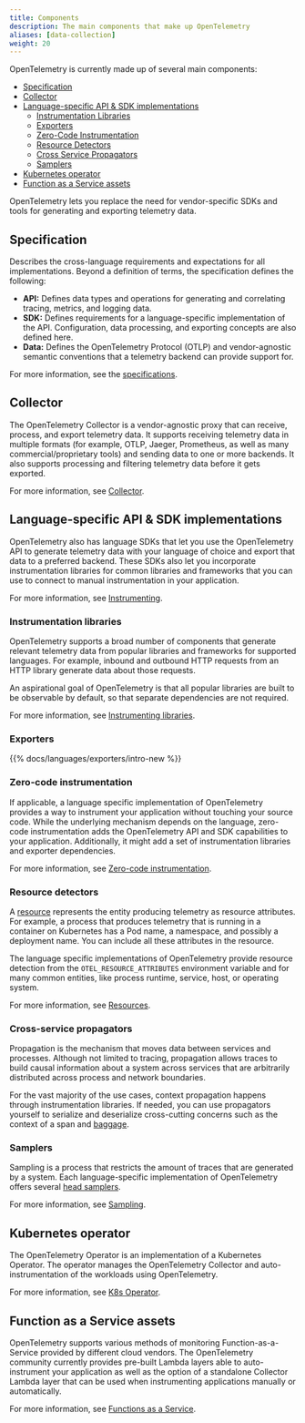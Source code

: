 ```yaml
---
title: Components
description: The main components that make up OpenTelemetry
aliases: [data-collection]
weight: 20
---
```


OpenTelemetry is currently made up of several main components:

- [Specification](#specification)
- [Collector](#collector)
- [Language-specific API \& SDK implementations](#language-specific-api--sdk-implementations)
  - [Instrumentation Libraries](#instrumentation-libraries)
  - [Exporters](#exporters)
  - [Zero-Code Instrumentation](#zero-code-instrumentation)
  - [Resource Detectors](#resource-detectors)
  - [Cross Service Propagators](#cross-service-propagators)
  - [Samplers](#samplers)
- [Kubernetes operator](#kubernetes-operator)
- [Function as a Service assets](#function-as-a-service-assets)

OpenTelemetry lets you replace the need for vendor-specific SDKs and tools for
generating and exporting telemetry data.

## Specification

Describes the cross-language requirements and expectations for all
implementations. Beyond a definition of terms, the specification defines the
following:

- **API:** Defines data types and operations for generating and correlating
  tracing, metrics, and logging data.
- **SDK:** Defines requirements for a language-specific implementation of the
  API. Configuration, data processing, and exporting concepts are also defined
  here.
- **Data:** Defines the OpenTelemetry Protocol (OTLP) and vendor-agnostic
  semantic conventions that a telemetry backend can provide support for.

For more information, see the [specifications](/docs/specs/).

## Collector

The OpenTelemetry Collector is a vendor-agnostic proxy that can receive,
process, and export telemetry data. It supports receiving telemetry data in
multiple formats (for example, OTLP, Jaeger, Prometheus, as well as many
commercial/proprietary tools) and sending data to one or more backends. It also
supports processing and filtering telemetry data before it gets exported.

For more information, see [Collector](/docs/collector/).

## Language-specific API & SDK implementations

OpenTelemetry also has language SDKs that let you use the OpenTelemetry API to
generate telemetry data with your language of choice and export that data to a
preferred backend. These SDKs also let you incorporate instrumentation libraries
for common libraries and frameworks that you can use to connect to manual
instrumentation in your application.

For more information, see [Instrumenting](/docs/concepts/instrumentation/).

### Instrumentation libraries

OpenTelemetry supports a broad number of components that generate relevant
telemetry data from popular libraries and frameworks for supported languages.
For example, inbound and outbound HTTP requests from an HTTP library generate
data about those requests.

An aspirational goal of OpenTelemetry is that all popular libraries are built to
be observable by default, so that separate dependencies are not required.

For more information, see
[Instrumenting libraries](/docs/concepts/instrumentation/libraries/).

### Exporters

{{% docs/languages/exporters/intro-new %}}

### Zero-code instrumentation

If applicable, a language specific implementation of OpenTelemetry provides a
way to instrument your application without touching your source code. While the
underlying mechanism depends on the language, zero-code instrumentation adds the
OpenTelemetry API and SDK capabilities to your application. Additionally, it
might add a set of instrumentation libraries and exporter dependencies.

For more information, see
[Zero-code instrumentation](/docs/concepts/instrumentation/zero-code/).

### Resource detectors

A [resource](/docs/concepts/resources/) represents the entity producing
telemetry as resource attributes. For example, a process that produces telemetry
that is running in a container on Kubernetes has a Pod name, a namespace, and
possibly a deployment name. You can include all these attributes in the
resource.

The language specific implementations of OpenTelemetry provide resource
detection from the `OTEL_RESOURCE_ATTRIBUTES` environment variable and for many
common entities, like process runtime, service, host, or operating system.

For more information, see [Resources](/docs/concepts/resources/).

### Cross-service propagators

Propagation is the mechanism that moves data between services and processes.
Although not limited to tracing, propagation allows traces to build causal
information about a system across services that are arbitrarily distributed
across process and network boundaries.

For the vast majority of the use cases, context propagation happens through
instrumentation libraries. If needed, you can use propagators yourself to
serialize and deserialize cross-cutting concerns such as the context of a span
and [baggage](/docs/concepts/signals/baggage/).

### Samplers

Sampling is a process that restricts the amount of traces that are generated by
a system. Each language-specific implementation of OpenTelemetry offers several
[head samplers](/docs/concepts/sampling/#head-sampling).

For more information, see [Sampling](/docs/concepts/sampling).

## Kubernetes operator

The OpenTelemetry Operator is an implementation of a Kubernetes Operator. The
operator manages the OpenTelemetry Collector and auto-instrumentation of the
workloads using OpenTelemetry.

For more information, see [K8s Operator](/docs/platforms/kubernetes/operator/).

## Function as a Service assets

OpenTelemetry supports various methods of monitoring Function-as-a-Service
provided by different cloud vendors. The OpenTelemetry community currently
provides pre-built Lambda layers able to auto-instrument your application as
well as the option of a standalone Collector Lambda layer that can be used when
instrumenting applications manually or automatically.

For more information, see [Functions as a Service](/docs/platforms/faas/).
